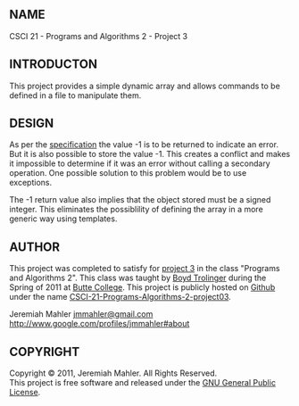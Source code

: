 
NAME
----

CSCI 21 - Programs and Algorithms 2 - Project 3

INTRODUCTON
-----------

This project provides a simple dynamic array and allows
commands to be defined in a file to manipulate them.

DESIGN
------

As per the [specification][lab3] the value -1 is to be returned to
indicate an error.
But it is also possible to store the value -1.
This creates a conflict and makes it impossible to determine if
it was an error without calling a secondary operation.
One possible solution to this problem would be to use exceptions.

The -1 return value also implies that the object stored must be
a signed integer.
This eliminates the possiblility of defining the array in a more
generic way using templates.

AUTHOR
------

This project was completed to satisfy for [project 3][lab3]
in the class "Programs and Algorithms 2".
This class was taught by [Boyd Trolinger][boyd] during the Spring of
2011 at [Butte College][butte].
This project is publicly hosted on [Github][gith] under the name [CSCI-21-Programs-Algorithms-2-project03][prj3].

 [lab3]: http://foobt.net/csci21/S3513_11/labs/lab3.html
 [butte]: http://www.butte.edu
 [boyd]: http://www.foobt.net
 [prj3]: https://github.com/jmahler/CSCI-21-Programs-Algorithms-2-project03
 [gith]: http://github.com

Jeremiah Mahler <jmmahler@gmail.com><br>
<http://www.google.com/profiles/jmmahler#about>

COPYRIGHT
---------

Copyright &copy; 2011, Jeremiah Mahler.  All Rights Reserved.<br>
This project is free software and released under
the [GNU General Public License][gpl].

 [gpl]: http://www.gnu.org/licenses/gpl.html

